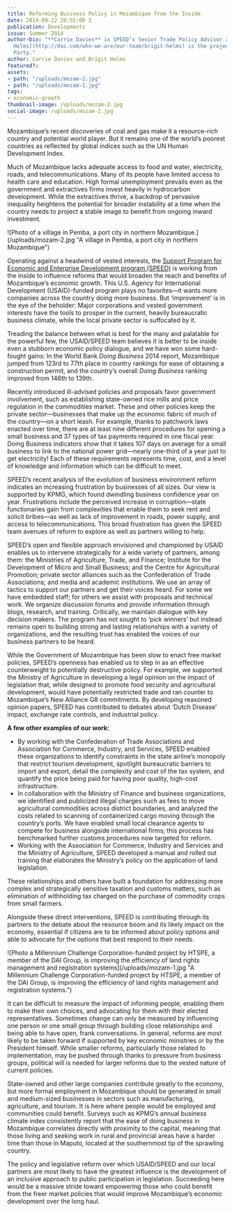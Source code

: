 ```yaml
---
title: Reforming Business Policy in Mozambique from the Inside
date: 2014-09-22 20:55:00 Z
publication: Developments
issue: Summer 2014
author-bio: "**Carrie Davies** is SPEED’s Senior Trade Policy Advisor and [Brigit
  Helms](http://dai.com/who-we-are/our-team/brigit-helms) is the project’s Chief of
  Party."
author: Carrie Davies and Brigit Helms
featured?: 
assets:
- path: "/uploads/mozam-2.jpg"
- path: "/uploads/mozam-1.jpg"
tags:
- economic-growth
thumbnail-image: /uploads/mozam-2.jpg
social-image: /uploads/mozam-2.jpg
---
```


<p>Mozambique’s recent discoveries of coal and gas make it a resource-rich country and potential world player. But it remains one of the world’s poorest countries as reflected by global indices such as the UN Human Development Index.</p>



<p>Much of Mozambique lacks adequate access to food and water, electricity, roads, and telecommunications. Many of its people have limited access to health care and education. High formal unemployment prevails even as the government and extractives firms invest heavily in hydrocarbon development. While the extractives thrive, a backdrop of pervasive inequality heightens the potential for broader instability at a time when the country needs to project a stable image to benefit from ongoing inward investment.</p>
![Photo of a village in Pemba, a port city in northern Mozambique.](/uploads/mozam-2.jpg "A village in Pemba, a port city in northern Mozambique") 
<p>Operating against a headwind of vested interests, the <a href="http://dai.com/our-work/projects/mozambique%E2%80%94support-program-economic-and-enterprise-development-speed">Support Program for Economic and Enterprise Development program (SPEED)</a> is working from the inside to influence reforms that would broaden the reach and benefits of Mozambique’s economic growth. This U.S. Agency for International Development (USAID)-funded program plays no favorites—it wants more companies across the country doing more business. But ‘improvement’ is in the eye of the beholder: Major corporations and vested government interests have the tools to prosper in the current, heavily bureaucratic business climate, while the local private sector is suffocated by it.</p>
<p>Treading the balance between what is best for the many and palatable for the powerful few, the USAID/SPEED team believes it is better to be inside even a stubborn economic policy dialogue, and we have won some hard-fought gains: In the World Bank <em>Doing Business</em> 2014 report, Mozambique jumped from 123rd to 77th place in country rankings for ease of obtaining a construction permit, and the country’s overall <em>Doing Business</em> ranking improved from 146th to 139th.</p>
<p>Recently introduced ill-advised policies and proposals favor government involvement, such as establishing state-owned rice mills and price regulation in the commodities market. These and other policies keep the private sector—businesses that make up the economic fabric of much of the country—on a short leash. For example, thanks to patchwork laws enacted over time, there are at least nine different procedures for opening a small business and 37 types of tax payments required in one fiscal year. Doing Business indicators show that it takes 107 days on average for a small business to link to the national power grid—nearly one-third of a year just to get electricity! Each of these requirements represents time, cost, and a level of knowledge and information which can be difficult to meet.</p>
<p>SPEED’s recent analysis of the evolution of business environment reform indicates an increasing frustration by businesses of all sizes. Our view is supported by KPMG, which found dwindling business confidence year on year. Frustrations include the perceived increase in corruption—state functionaries gain from complexities that enable them to seek rent and solicit bribes—as well as lack of improvement in roads, power supply, and access to telecommunications. This broad frustration has given the SPEED team avenues of reform to explore as well as partners willing to help.</p>
<p>SPEED’s open and flexible approach envisioned and championed by USAID enables us to intervene strategically for a wide variety of partners, among them: the Ministries of Agriculture, Trade, and Finance; Institute for the Development of Micro and Small Business; and the Centre for Agricultural Promotion; private sector alliances such as the Confederation of Trade Associations; and media and academic institutions. We use an array of tactics to support our partners and get their voices heard. For some we have embedded staff; for others we assist with proposals and technical work. We organize discussion forums and provide information through blogs, research, and training. Critically, we maintain dialogue with key decision makers. The program has not sought to ‘pick winners’ but instead remains open to building strong and lasting relationships with a variety of organizations, and the resulting trust has enabled the voices of our business partners to be heard.</p>
<p>While the Government of Mozambique has been slow to enact free market policies, SPEED’s openness has enabled us to step in as an effective counterweight to potentially destructive policy. For example, we supported the Ministry of Agriculture in developing a legal opinion on the impact of legislation that, while designed to promote food security and agricultural development, would have potentially restricted trade and ran counter to Mozambique’s New Alliance G8 commitments. By developing reasoned opinion papers, SPEED has contributed to debates about ‘Dutch Disease’ impact, exchange rate controls, and industrial policy.</p>
<aside>
<p><strong>A few other examples of our work:</strong></p>
<ul>
  <li>By working with the Confederation of Trade Associations and Association for Commerce, Industry, and Services, SPEED enabled these organizations to identify constraints in the state airline’s monopoly that restrict tourism development, spotlight bureaucratic barriers to import and export, detail the complexity and cost of the tax system, and quantify the price being paid for having poor quality, high-cost infrastructure.</li>
  <li>In collaboration with the Ministry of Finance and business organizations, we identified and publicized illegal charges such as fees to move agricultural commodities across district boundaries, and analyzed the costs related to scanning of containerized cargo moving through the country’s ports. We have enabled small local clearance agents to compete for business alongside international firms; this process has benchmarked further customs procedures now targeted for reform.</li>
  <li>Working with the Association for Commerce, Industry and Services and the Ministry of Agriculture, SPEED developed a manual and rolled out training that elaborates the Ministry’s policy on the application of land legislation.</li>
</ul>
</aside>
<p>These relationships and others have built a foundation for addressing more complex and strategically sensitive taxation and customs matters, such as elimination of withholding tax charged on the purchase of commodity crops from small farmers.</p>
<p>Alongside these direct interventions, SPEED is contributing through its partners to the debate about the resource boom and its likely impact on the economy, essential if citizens are to be informed about policy options and able to advocate for the options that best respond to their needs.</p>
![Photo a Millennium Challenge Corporation-funded project by HTSPE, a member of the DAI Group, is improving the efficiency of land rights management and registration systems](/uploads/mozam-1.jpg "A Millennium Challenge Corporation-funded project by HTSPE, a member of the DAI Group, is improving the efficiency of land rights management and registration systems.") 
<p>It can be difficult to measure the impact of informing people, enabling them to make their own choices, and advocating for them with their elected representatives. Sometimes change can only be measured by influencing one person or one small group through building close relationships and being able to have open, frank conversations. In general, reforms are most likely to be taken forward if supported by key economic ministries or by the President himself. While smaller reforms, particularly those related to implementation, may be pushed through thanks to pressure from business groups, political will is needed for larger reforms due to the vested nature of current policies.</p>
<p>State-owned and other large companies contribute greatly to the economy, but more formal employment in Mozambique should be generated in small and medium-sized businesses in sectors such as manufacturing, agriculture, and tourism. It is here where people would be employed and communities could benefit. Surveys such as KPMG’s annual business climate index consistently report that the ease of doing business in Mozambique correlates directly with proximity to the capital, meaning that those living and seeking work in rural and provincial areas have a harder time than those in Maputo, located at the southernmost tip of the sprawling country.</p>
<p>The policy and legislative reform over which USAID/SPEED and our local partners are most likely to have the greatest influence is the development of an inclusive approach to public participation in legislation. Succeeding here would be a massive stride toward empowering those who could benefit from the freer market policies that would improve Mozambique’s economic development over the long haul.</p>
